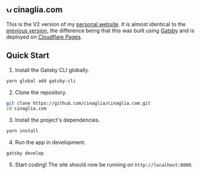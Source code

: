 <h2>
  <img alt="Victor Cinaglia" src="https://www.cinaglia.com/icons/icon-48x48.png" width="14" />
  <span>cinaglia.com</span>
</h2>

This is the V2 version of my [personal website](https://cinaglia.com). It is almost identical to the [previous version](https://github.com/cinaglia/cinaglia.com/tree/V1), the difference being that this was built using [Gatsby](https://www.gatsbyjs.org/) and is deployed on [Cloudflare Pages](https://pages.cloudflare.com/).

## Quick Start

1. Install the Gatsby CLI globally.

```sh
yarn global add gatsby-cli
```

2. Clone the repository.

```sh
git clone https://github.com/cinaglia/cinaglia.com.git
cd cinaglia.com
```

3. Install the project's dependencies.

```sh
yarn install
```

4. Run the app in development.

```sh
gatsby develop
```

5. Start coding! The site should now be running on `http://localhost:8000`.
